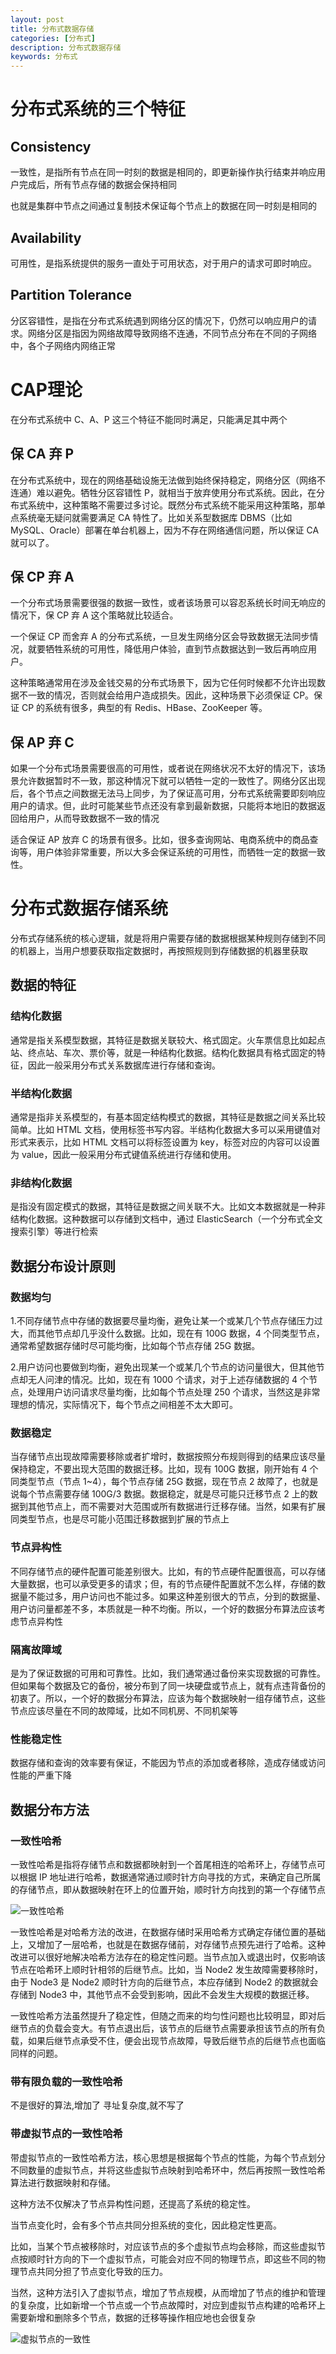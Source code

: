 ```yaml
---
layout: post
title: 分布式数据存储
categories: [分布式]
description: 分布式数据存储
keywords: 分布式
---
```


# 分布式系统的三个特征

## Consistency

一致性，是指所有节点在同一时刻的数据是相同的，即更新操作执行结束并响应用户完成后，所有节点存储的数据会保持相同

也就是集群中节点之间通过复制技术保证每个节点上的数据在同一时刻是相同的

## Availability

可用性，是指系统提供的服务一直处于可用状态，对于用户的请求可即时响应。

## Partition Tolerance

分区容错性，是指在分布式系统遇到网络分区的情况下，仍然可以响应用户的请求。网络分区是指因为网络故障导致网络不连通，不同节点分布在不同的子网络中，各个子网络内网络正常

# CAP理论

在分布式系统中 C、A、P 这三个特征不能同时满足，只能满足其中两个

## 保 CA 弃 P

在分布式系统中，现在的网络基础设施无法做到始终保持稳定，网络分区（网络不连通）难以避免。牺牲分区容错性 P，就相当于放弃使用分布式系统。因此，在分布式系统中，这种策略不需要过多讨论。既然分布式系统不能采用这种策略，那单点系统毫无疑问就需要满足 CA 特性了。比如关系型数据库 DBMS（比如 MySQL、Oracle）部署在单台机器上，因为不存在网络通信问题，所以保证 CA 就可以了。

## 保 CP 弃 A

一个分布式场景需要很强的数据一致性，或者该场景可以容忍系统长时间无响应的情况下，保 CP 弃 A 这个策略就比较适合。



一个保证 CP 而舍弃 A 的分布式系统，一旦发生网络分区会导致数据无法同步情况，就要牺牲系统的可用性，降低用户体验，直到节点数据达到一致后再响应用户。

这种策略通常用在涉及金钱交易的分布式场景下，因为它任何时候都不允许出现数据不一致的情况，否则就会给用户造成损失。因此，这种场景下必须保证 CP。保证 CP 的系统有很多，典型的有 Redis、HBase、ZooKeeper 等。

## 保 AP 弃 C

如果一个分布式场景需要很高的可用性，或者说在网络状况不太好的情况下，该场景允许数据暂时不一致，那这种情况下就可以牺牲一定的一致性了。网络分区出现后，各个节点之间数据无法马上同步，为了保证高可用，分布式系统需要即刻响应用户的请求。但，此时可能某些节点还没有拿到最新数据，只能将本地旧的数据返回给用户，从而导致数据不一致的情况

适合保证 AP 放弃 C 的场景有很多。比如，很多查询网站、电商系统中的商品查询等，用户体验非常重要，所以大多会保证系统的可用性，而牺牲一定的数据一致性。



# 分布式数据存储系统

分布式存储系统的核心逻辑，就是将用户需要存储的数据根据某种规则存储到不同的机器上，当用户想要获取指定数据时，再按照规则到存储数据的机器里获取

## 数据的特征

### 结构化数据

通常是指关系模型数据，其特征是数据关联较大、格式固定。火车票信息比如起点站、终点站、车次、票价等，就是一种结构化数据。结构化数据具有格式固定的特征，因此一般采用分布式关系数据库进行存储和查询。

### 半结构化数据

通常是指非关系模型的，有基本固定结构模式的数据，其特征是数据之间关系比较简单。比如 HTML 文档，使用标签书写内容。半结构化数据大多可以采用键值对形式来表示，比如 HTML 文档可以将标签设置为 key，标签对应的内容可以设置为 value，因此一般采用分布式键值系统进行存储和使用。

### 非结构化数据

是指没有固定模式的数据，其特征是数据之间关联不大。比如文本数据就是一种非结构化数据。这种数据可以存储到文档中，通过 ElasticSearch（一个分布式全文搜索引擎）等进行检索

## 数据分布设计原则

### 数据均匀

1.不同存储节点中存储的数据要尽量均衡，避免让某一个或某几个节点存储压力过大，而其他节点却几乎没什么数据。比如，现在有 100G 数据，4 个同类型节点，通常希望数据存储时尽可能均衡，比如每个节点存储 25G 数据。

2.用户访问也要做到均衡，避免出现某一个或某几个节点的访问量很大，但其他节点却无人问津的情况。比如，现在有 1000 个请求，对于上述存储数据的 4 个节点，处理用户访问请求尽量均衡，比如每个节点处理 250 个请求，当然这是非常理想的情况，实际情况下，每个节点之间相差不太大即可。

### 数据稳定

当存储节点出现故障需要移除或者扩增时，数据按照分布规则得到的结果应该尽量保持稳定，不要出现大范围的数据迁移。比如，现有 100G 数据，刚开始有 4 个同类型节点（节点 1~4），每个节点存储 25G 数据，现在节点 2 故障了，也就是说每个节点需要存储 100G/3 数据。数据稳定，就是尽可能只迁移节点 2 上的数据到其他节点上，而不需要对大范围或所有数据进行迁移存储。当然，如果有扩展同类型节点，也是尽可能小范围迁移数据到扩展的节点上

### 节点异构性

不同存储节点的硬件配置可能差别很大。比如，有的节点硬件配置很高，可以存储大量数据，也可以承受更多的请求；但，有的节点硬件配置就不怎么样，存储的数据量不能过多，用户访问也不能过多。如果这种差别很大的节点，分到的数据量、用户访问量都差不多，本质就是一种不均衡。所以，一个好的数据分布算法应该考虑节点异构性

### 隔离故障域

是为了保证数据的可用和可靠性。比如，我们通常通过备份来实现数据的可靠性。但如果每个数据及它的备份，被分布到了同一块硬盘或节点上，就有点违背备份的初衷了。所以，一个好的数据分布算法，应该为每个数据映射一组存储节点，这些节点应该尽量在不同的故障域，比如不同机房、不同机架等

### 性能稳定性

数据存储和查询的效率要有保证，不能因为节点的添加或者移除，造成存储或访问性能的严重下降

## 数据分布方法

### 一致性哈希

一致性哈希是指将存储节点和数据都映射到一个首尾相连的哈希环上，存储节点可以根据 IP 地址进行哈希，数据通常通过顺时针方向寻找的方式，来确定自己所属的存储节点，即从数据映射在环上的位置开始，顺时针方向找到的第一个存储节点

![一致性哈希](/images/posts/一致性哈希.png)

一致性哈希是对哈希方法的改进，在数据存储时采用哈希方式确定存储位置的基础上，又增加了一层哈希，也就是在数据存储前，对存储节点预先进行了哈希。这种改进可以很好地解决哈希方法存在的稳定性问题。当节点加入或退出时，仅影响该节点在哈希环上顺时针相邻的后继节点。比如，当 Node2 发生故障需要移除时，由于 Node3 是 Node2 顺时针方向的后继节点，本应存储到 Node2 的数据就会存储到 Node3 中，其他节点不会受到影响，因此不会发生大规模的数据迁移。



一致性哈希方法虽然提升了稳定性，但随之而来的均匀性问题也比较明显，即对后继节点的负载会变大。有节点退出后，该节点的后继节点需要承担该节点的所有负载，如果后继节点承受不住，便会出现节点故障，导致后继节点的后继节点也面临同样的问题。



### 带有限负载的一致性哈希

不是很好的算法,增加了 寻址复杂度,就不写了

### 带虚拟节点的一致性哈希

带虚拟节点的一致性哈希方法，核心思想是根据每个节点的性能，为每个节点划分不同数量的虚拟节点，并将这些虚拟节点映射到哈希环中，然后再按照一致性哈希算法进行数据映射和存储。





这种方法不仅解决了节点异构性问题，还提高了系统的稳定性。

当节点变化时，会有多个节点共同分担系统的变化，因此稳定性更高。

比如，当某个节点被移除时，对应该节点的多个虚拟节点均会移除，而这些虚拟节点按顺时针方向的下一个虚拟节点，可能会对应不同的物理节点，即这些不同的物理节点共同分担了节点变化导致的压力。

当然，这种方法引入了虚拟节点，增加了节点规模，从而增加了节点的维护和管理的复杂度，比如新增一个节点或一个节点故障时，对应到虚拟节点构建的哈希环上需要新增和删除多个节点，数据的迁移等操作相应地也会很复杂

![虚拟节点的一致性](/images/posts/虚拟节点的一致性.png)
